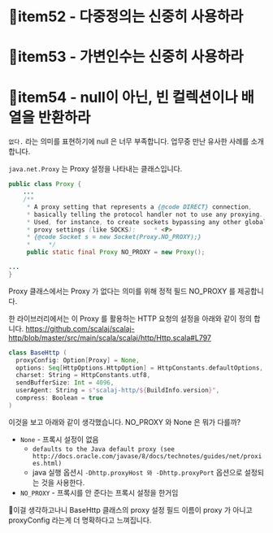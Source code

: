 # item52 - 다중정의는 신중히 사용하라
# item53 - 가변인수는 신중히 사용하라
# item54 - null이 아닌, 빈 컬렉션이나 배열을 반환하라

`없다.` 라는 의미를 표현하기에 null 은 너무 부족합니다.
업무중 만난 유사한 사례를 소개합니다.

`java.net.Proxy` 는 Proxy 설정을 나타내는 클래스입니다.

```java
public class Proxy {  
    ...
    /**  
     * A proxy setting that represents a {@code DIRECT} connection,  
     * basically telling the protocol handler not to use any proxying.     
     * Used, for instance, to create sockets bypassing any other global     
     * proxy settings (like SOCKS):     * <P>  
     * {@code Socket s = new Socket(Proxy.NO_PROXY);}  
     *     */    
     public static final Proxy NO_PROXY = new Proxy();

...
}
```
Proxy 클래스에서는 Proxy 가 없다는 의미를 위해 정적 필드 NO_PROXY 를 제공합니다.


한 라이브러리에서는 이 Proxy 를 활용하는 HTTP 요청의 설정을 아래와 같이 정의 합니다.
https://github.com/scalaj/scalaj-http/blob/master/src/main/scala/scalaj/http/Http.scala#L797

```scala
class BaseHttp (
  proxyConfig: Option[Proxy] = None,
  options: Seq[HttpOptions.HttpOption] = HttpConstants.defaultOptions,
  charset: String = HttpConstants.utf8,
  sendBufferSize: Int = 4096,
  userAgent: String = s"scalaj-http/${BuildInfo.version}",
  compress: Boolean = true
)
```

이것을 보고 아래와 같이 생각했습니다.
NO_PROXY 와 None 은 뭐가 다를까?

- `None` - 프록시 설정이 없음 
	- `defaults to the Java default proxy (see http://docs.oracle.com/javase/8/docs/technotes/guides/net/proxies.html)`
	- java 실행 옵션시 `-Dhttp.proxyHost 와 -Dhttp.proxyPort` 옵션으로 설정되는 것을 사용한다.
- `NO_PROXY` - 프록시를 안 준다는 프록시 설정을 한거임

이걸 생각하고나니 BaseHttp 클래스의 proxy 설정 필드 이름이 proxy 가 아니고 proxyConfig 라는게 더 명확하다고 느껴집니다.
